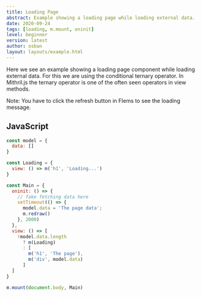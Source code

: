 ```yaml
---
title: Loading Page
abstract: Example showing a loading page while loading external data.
date: 2020-09-24
tags: [loading, m.mount, oninit]
level: beginner
version: latest
author: osban
layout: layouts/example.html
---
```


Here we see an example showing a loading page component while loading external data.
For this we are using the conditional ternary operator.
In Mithril.js the ternary operator is one of the often seen operators in view methods.

Note: You have to click the refresh button in Flems to see the loading message.

## JavaScript

~~~js
const model = {
  data: []
}

const Loading = {
  view: () => m('h1', 'Loading...')
}

const Main = {
  oninit: () => {
    // fake fetching data here
    setTimeout(() => {
      model.data = 'The page data';
      m.redraw()
    }, 2000)
  },
  view: () => [
    !model.data.length
      ? m(Loading)
      : [
        m('h1', 'The page'),
        m('div', model.data)
      ]
  ]
}

m.mount(document.body, Main)
~~~
